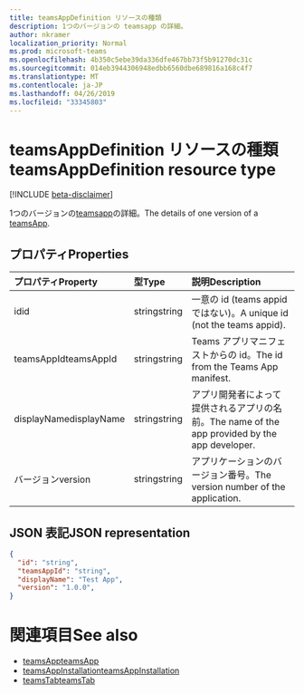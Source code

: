 ```yaml
---
title: teamsAppDefinition リソースの種類
description: 1つのバージョンの teamsapp の詳細。
author: nkramer
localization_priority: Normal
ms.prod: microsoft-teams
ms.openlocfilehash: 4b350c5ebe39da336dfe467bb73f5b91270dc31c
ms.sourcegitcommit: 014eb3944306948edbb6560dbe689816a168c4f7
ms.translationtype: MT
ms.contentlocale: ja-JP
ms.lasthandoff: 04/26/2019
ms.locfileid: "33345803"
---
```

# <a name="teamsappdefinition-resource-type"></a><span data-ttu-id="670bc-103">teamsAppDefinition リソースの種類</span><span class="sxs-lookup"><span data-stu-id="670bc-103">teamsAppDefinition resource type</span></span>

[!INCLUDE [beta-disclaimer](../../includes/beta-disclaimer.md)]

<span data-ttu-id="670bc-104">1つのバージョンの[teamsapp](teamsapp.md)の詳細。</span><span class="sxs-lookup"><span data-stu-id="670bc-104">The details of one version of a [teamsApp](teamsapp.md).</span></span>

## <a name="properties"></a><span data-ttu-id="670bc-105">プロパティ</span><span class="sxs-lookup"><span data-stu-id="670bc-105">Properties</span></span>

| <span data-ttu-id="670bc-106">プロパティ</span><span class="sxs-lookup"><span data-stu-id="670bc-106">Property</span></span>            | <span data-ttu-id="670bc-107">型</span><span class="sxs-lookup"><span data-stu-id="670bc-107">Type</span></span>     | <span data-ttu-id="670bc-108">説明</span><span class="sxs-lookup"><span data-stu-id="670bc-108">Description</span></span> |
|:------------------- |:-------- |:----------- |
| <span data-ttu-id="670bc-109">id</span><span class="sxs-lookup"><span data-stu-id="670bc-109">id</span></span>                  | <span data-ttu-id="670bc-110">string</span><span class="sxs-lookup"><span data-stu-id="670bc-110">string</span></span>   | <span data-ttu-id="670bc-111">一意の id (teams appid ではない)。</span><span class="sxs-lookup"><span data-stu-id="670bc-111">A unique id (not the teams appid).</span></span> |
| <span data-ttu-id="670bc-112">teamsAppId</span><span class="sxs-lookup"><span data-stu-id="670bc-112">teamsAppId</span></span>          | <span data-ttu-id="670bc-113">string</span><span class="sxs-lookup"><span data-stu-id="670bc-113">string</span></span>   | <span data-ttu-id="670bc-114">Teams アプリマニフェストからの id。</span><span class="sxs-lookup"><span data-stu-id="670bc-114">The id from the Teams App manifest.</span></span> |
| <span data-ttu-id="670bc-115">displayName</span><span class="sxs-lookup"><span data-stu-id="670bc-115">displayName</span></span>         | <span data-ttu-id="670bc-116">string</span><span class="sxs-lookup"><span data-stu-id="670bc-116">string</span></span>   | <span data-ttu-id="670bc-117">アプリ開発者によって提供されるアプリの名前。</span><span class="sxs-lookup"><span data-stu-id="670bc-117">The name of the app provided by the app developer.</span></span> |
| <span data-ttu-id="670bc-118">バージョン</span><span class="sxs-lookup"><span data-stu-id="670bc-118">version</span></span>             | <span data-ttu-id="670bc-119">string</span><span class="sxs-lookup"><span data-stu-id="670bc-119">string</span></span>   | <span data-ttu-id="670bc-120">アプリケーションのバージョン番号。</span><span class="sxs-lookup"><span data-stu-id="670bc-120">The version number of the application.</span></span> |

## <a name="json-representation"></a><span data-ttu-id="670bc-121">JSON 表記</span><span class="sxs-lookup"><span data-stu-id="670bc-121">JSON representation</span></span>

<!-- {
  "blockType": "resource",
  "@odata.type": "microsoft.graph.teamsAppDefinition",
  "baseType": "microsoft.graph.entity"
}-->

```json
{
  "id": "string",
  "teamsAppId": "string",
  "displayName": "Test App",
  "version": "1.0.0",
}
```

# <a name="see-also"></a><span data-ttu-id="670bc-122">関連項目</span><span class="sxs-lookup"><span data-stu-id="670bc-122">See also</span></span>

- [<span data-ttu-id="670bc-123">teamsApp</span><span class="sxs-lookup"><span data-stu-id="670bc-123">teamsApp</span></span>](teamsapp.md)
- [<span data-ttu-id="670bc-124">teamsAppInstallation</span><span class="sxs-lookup"><span data-stu-id="670bc-124">teamsAppInstallation</span></span>](teamsappinstallation.md)
- [<span data-ttu-id="670bc-125">teamsTab</span><span class="sxs-lookup"><span data-stu-id="670bc-125">teamsTab</span></span>](../resources/teamstab.md)

<!-- uuid: 8fcb5dbc-d5aa-4681-8e31-b001d5168d79
2015-10-25 14:57:30 UTC -->
<!--
{
  "type": "#page.annotation",
  "description": "teamsApp resource",
  "keywords": "",
  "section": "documentation",
  "tocPath": "",
  "suppressions": []
}
-->

